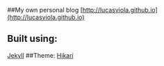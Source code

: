 ##My own personal blog
[http://lucasviola.github.io](http://lucasviola.github.io)
## Built using: 
[Jekyll](http://jekyllrb.com/)
##Theme: 
[Hikari](http://jekyllthemes.org/themes/hikari/)


